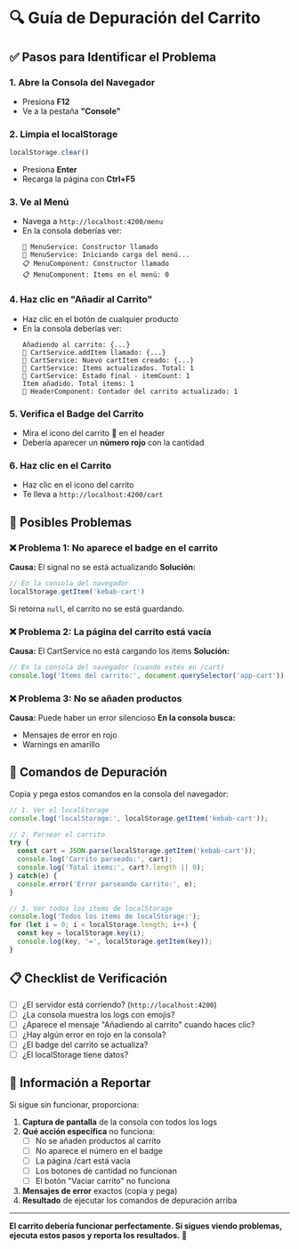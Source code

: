 # 🔍 Guía de Depuración del Carrito

## ✅ Pasos para Identificar el Problema

### 1. **Abre la Consola del Navegador**
   - Presiona **F12**
   - Ve a la pestaña **"Console"**

### 2. **Limpia el localStorage**
   ```javascript
   localStorage.clear()
   ```
   - Presiona **Enter**
   - Recarga la página con **Ctrl+F5**

### 3. **Ve al Menú**
   - Navega a `http://localhost:4200/menu`
   - En la consola deberías ver:
     ```
     🍕 MenuService: Constructor llamado
     🍕 MenuService: Iniciando carga del menú...
     📋 MenuComponent: Constructor llamado
     📋 MenuComponent: Items en el menú: 0
     ```

### 4. **Haz clic en "Añadir al Carrito"**
   - Haz clic en el botón de cualquier producto
   - En la consola deberías ver:
     ```
     Añadiendo al carrito: {...}
     🛒 CartService.addItem llamado: {...}
     🛒 CartService: Nuevo cartItem creado: {...}
     🛒 CartService: Items actualizados. Total: 1
     🛒 CartService: Estado final - itemCount: 1
     Item añadido. Total items: 1
     🛒 HeaderComponent: Contador del carrito actualizado: 1
     ```

### 5. **Verifica el Badge del Carrito**
   - Mira el icono del carrito 🛒 en el header
   - Debería aparecer un **número rojo** con la cantidad

### 6. **Haz clic en el Carrito**
   - Haz clic en el icono del carrito
   - Te lleva a `http://localhost:4200/cart`

## 🐛 Posibles Problemas

### ❌ Problema 1: No aparece el badge en el carrito
**Causa:** El signal no se está actualizando
**Solución:** 
```javascript
// En la consola del navegador
localStorage.getItem('kebab-cart')
```
Si retorna `null`, el carrito no se está guardando.

### ❌ Problema 2: La página del carrito está vacía
**Causa:** El CartService no está cargando los items
**Solución:**
```javascript
// En la consola del navegador (cuando estés en /cart)
console.log('Items del carrito:', document.querySelector('app-cart'))
```

### ❌ Problema 3: No se añaden productos
**Causa:** Puede haber un error silencioso
**En la consola busca:**
- Mensajes de error en rojo
- Warnings en amarillo

## 🔧 Comandos de Depuración

Copia y pega estos comandos en la consola del navegador:

```javascript
// 1. Ver el localStorage
console.log('localStorage:', localStorage.getItem('kebab-cart'));

// 2. Parsear el carrito
try {
  const cart = JSON.parse(localStorage.getItem('kebab-cart'));
  console.log('Carrito parseado:', cart);
  console.log('Total items:', cart?.length || 0);
} catch(e) {
  console.error('Error parseando carrito:', e);
}

// 3. Ver todos los items de localStorage
console.log('Todos los items de localStorage:');
for (let i = 0; i < localStorage.length; i++) {
  const key = localStorage.key(i);
  console.log(key, '=', localStorage.getItem(key));
}
```

## 📋 Checklist de Verificación

- [ ] ¿El servidor está corriendo? (`http://localhost:4200`)
- [ ] ¿La consola muestra los logs con emojis?
- [ ] ¿Aparece el mensaje "Añadiendo al carrito" cuando haces clic?
- [ ] ¿Hay algún error en rojo en la consola?
- [ ] ¿El badge del carrito se actualiza?
- [ ] ¿El localStorage tiene datos?

## 📸 Información a Reportar

Si sigue sin funcionar, proporciona:

1. **Captura de pantalla** de la consola con todos los logs
2. **Qué acción específica** no funciona:
   - [ ] No se añaden productos al carrito
   - [ ] No aparece el número en el badge
   - [ ] La página /cart está vacía
   - [ ] Los botones de cantidad no funcionan
   - [ ] El botón "Vaciar carrito" no funciona
3. **Mensajes de error** exactos (copia y pega)
4. **Resultado** de ejecutar los comandos de depuración arriba

---

**El carrito debería funcionar perfectamente. Si sigues viendo problemas, ejecuta estos pasos y reporta los resultados.** 🛒
